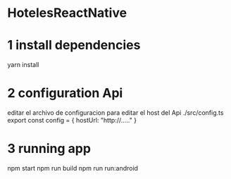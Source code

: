 # HotelesReactNative

# 1 install dependencies
yarn install

# 2 configuration Api
editar el archivo de configuracion para editar el host del Api
./src/config.ts
export const config = {
    hostUrl: "http://....."
}

# 3 running app
npm start
npm run build
npm run run:android
